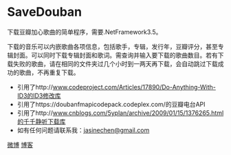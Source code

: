 # SaveDouban

下载豆瓣加心歌曲的简单程序，需要.NetFramework3.5。


下载的音乐可以内嵌歌曲各项信息，包括歌手，专辑，发行年，豆瓣评分，甚至专辑封面。可以同时下载专辑封面和歌词。需查询并输入要下载的歌曲数目。若有下载失败的歌曲，请在相同的文件夹过几个小时到一两天再下载，会自动跳过下载成功的歌曲，不再重复下载。

* 引用了http://www.codeproject.com/Articles/17890/Do-Anything-With-ID3的ID3修改库
* 引用了https://doubanfmapicodepack.codeplex.com/的豆瓣电台API
* 引用了http://www.cnblogs.com/5yplan/archive/2009/01/15/1376265.html的千千静听下载库
* 如有任何问题请联系我：jasinechen@gmail.com

[微博](http://weibo.com/jasne/) [博客](http://blog.jasine.net)
